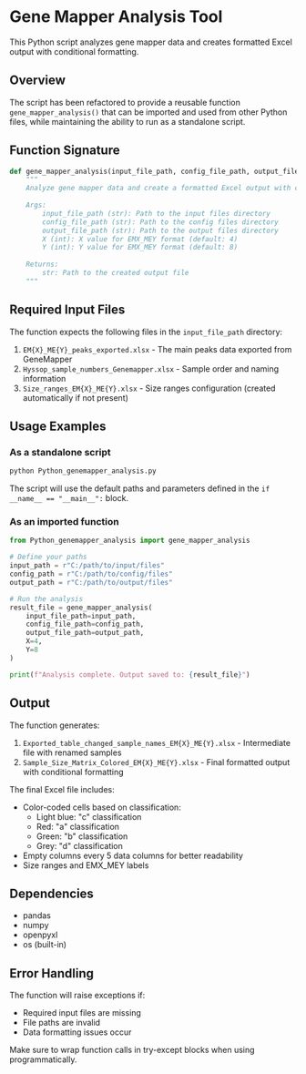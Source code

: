 # Gene Mapper Analysis Tool

This Python script analyzes gene mapper data and creates formatted Excel output with conditional formatting.

## Overview

The script has been refactored to provide a reusable function `gene_mapper_analysis()` that can be imported and used from other Python files, while maintaining the ability to run as a standalone script.

## Function Signature

```python
def gene_mapper_analysis(input_file_path, config_file_path, output_file_path, X=4, Y=8):
    """
    Analyze gene mapper data and create a formatted Excel output with conditional formatting.
    
    Args:
        input_file_path (str): Path to the input files directory
        config_file_path (str): Path to the config files directory  
        output_file_path (str): Path to the output files directory
        X (int): X value for EMX_MEY format (default: 4)
        Y (int): Y value for EMX_MEY format (default: 8)
    
    Returns:
        str: Path to the created output file
    """
```

## Required Input Files

The function expects the following files in the `input_file_path` directory:

1. `EM{X}_ME{Y}_peaks_exported.xlsx` - The main peaks data exported from GeneMapper
2. `Hyssop_sample_numbers_Genemapper.xlsx` - Sample order and naming information
3. `Size_ranges_EM{X}_ME{Y}.xlsx` - Size ranges configuration (created automatically if not present)

## Usage Examples

### As a standalone script

```bash
python Python_genemapper_analysis.py
```

The script will use the default paths and parameters defined in the `if __name__ == "__main__":` block.

### As an imported function

```python
from Python_genemapper_analysis import gene_mapper_analysis

# Define your paths
input_path = r"C:/path/to/input/files"
config_path = r"C:/path/to/config/files"
output_path = r"C:/path/to/output/files"

# Run the analysis
result_file = gene_mapper_analysis(
    input_file_path=input_path,
    config_file_path=config_path,
    output_file_path=output_path,
    X=4,
    Y=8
)

print(f"Analysis complete. Output saved to: {result_file}")
```

## Output

The function generates:

1. `Exported_table_changed_sample_names_EM{X}_ME{Y}.xlsx` - Intermediate file with renamed samples
2. `Sample_Size_Matrix_Colored_EM{X}_ME{Y}.xlsx` - Final formatted output with conditional formatting

The final Excel file includes:
- Color-coded cells based on classification:
  - Light blue: "c" classification
  - Red: "a" classification  
  - Green: "b" classification
  - Grey: "d" classification
- Empty columns every 5 data columns for better readability
- Size ranges and EMX_MEY labels

## Dependencies

- pandas
- numpy
- openpyxl
- os (built-in)

## Error Handling

The function will raise exceptions if:
- Required input files are missing
- File paths are invalid
- Data formatting issues occur

Make sure to wrap function calls in try-except blocks when using programmatically.
